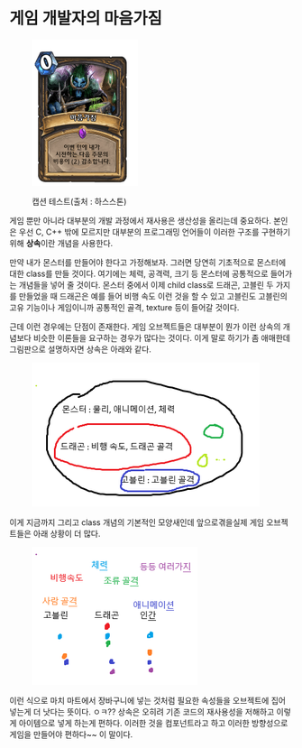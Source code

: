 # 게임 개발자의 마음가짐

<figure><img src="../.gitbook/assets/image (5).png" alt="tmp" width="188"><figcaption><p>캡션 테스트(출처 : 하스스톤)</p></figcaption></figure>

&#x20;게임 뿐만 아니라 대부분의 개발 과정에서 재사용은 생산성을 올리는데 중요하다. 본인은 우선 C, C++ 밖에 모르지만 대부분의 프로그래밍 언어들이 이러한 구조를 구현하기 위해 **상속**이란 개념을 사용한다.

&#x20;만약 내가 몬스터를 만들어야 한다고 가정해보자. 그러면 당연히 기초적으로 몬스터에 대한 class를 만들 것이다. 여기에는 체력, 공격력, 크기 등 몬스터에 공통적으로 들어가는 개념들을 넣어 줄 것이다. 몬스터 중에서 이제 child class로 드래곤, 고블린 두 가지를 만들었을 때 드래곤은 예를 들어 비행 속도 이런 것을 할 수 있고 고블린도 고블린의 고유 기능이나 게임이니까 공통적인 골격, texture 등이 들어갈 것이다.&#x20;

&#x20;근데 이런 경우에는 단점이 존재한다. 게임 오브젝트들은 대부분이 뭔가 이런 상속의 개념보다 비슷한 이론들을 요구하는 경우가 많다는 것이다. 이게 말로 하기가 좀 애매한데 그림판으로 설명하자면 상속은 아래와 같다.

<figure><img src="../.gitbook/assets/image (1).png" alt=""><figcaption></figcaption></figure>

&#x20;이게 지금까지 그리고 class 개념의 기본적인 모양새인데 앞으로겪을실제 게임 오브젝트들은 아래 상황이 더 많다.

<figure><img src="../.gitbook/assets/image (2).png" alt=""><figcaption></figcaption></figure>

&#x20;이런 식으로 마치 마트에서 장바구니에 넣는 것처럼 필요한 속성들을 오브젝트에 집어 넣는게 더 낫다는 뜻이다. ㅇㅋ?? 상속은 오히려 기존 코드의 재사용성을 저해하고 이렇게 아이템으로 넣게 하는게 편하다. 이러한 것을 컴포넌트라고 하고 이러한 방향성으로 게임을 만들어야 편하다\~\~ 이  말이다.
